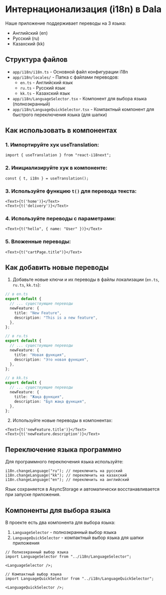 # Интернационализация (i18n) в Dala

Наше приложение поддерживает переводы на 3 языка:

- Английский (en)
- Русский (ru)
- Казахский (kk)

## Структура файлов

- `app/i18n/i18n.ts` - Основной файл конфигурации i18n
- `app/i18n/locales/` - Папка с файлами переводов:
  - `en.ts` - Английский язык
  - `ru.ts` - Русский язык
  - `kk.ts` - Казахский язык
- `app/i18n/LanguageSelector.tsx` - Компонент для выбора языка (полноэкранный)
- `app/i18n/LanguageQuickSelector.tsx` - Компактный компонент для быстрого переключения языка (для шапки)

## Как использовать в компонентах

### 1. Импортируйте хук useTranslation:

```tsx
import { useTranslation } from "react-i18next";
```

### 2. Инициализируйте хук в компоненте:

```tsx
const { t, i18n } = useTranslation();
```

### 3. Используйте функцию `t()` для перевода текста:

```tsx
<Text>{t('home')}</Text>
<Text>{t('delivery')}</Text>
```

### 4. Используйте переводы с параметрами:

```tsx
<Text>{t("hello", { name: "User" })}</Text>
```

### 5. Вложенные переводы:

```tsx
<Text>{t("cartPage.title")}</Text>
```

## Как добавить новые переводы

1. Добавьте новые ключи и их переводы в файлы локализации (`en.ts`, `ru.ts`, `kk.ts`):

```ts
// в en.ts
export default {
  // ... существующие переводы
  newFeature: {
    title: "New Feature",
    description: "This is a new feature",
  },
};

// в ru.ts
export default {
  // ... существующие переводы
  newFeature: {
    title: "Новая функция",
    description: "Это новая функция",
  },
};

// в kk.ts
export default {
  // ... существующие переводы
  newFeature: {
    title: "Жаңа функция",
    description: "Бұл жаңа функция",
  },
};
```

2. Используйте новые переводы в компонентах:

```tsx
<Text>{t('newFeature.title')}</Text>
<Text>{t('newFeature.description')}</Text>
```

## Переключение языка программно

Для программного переключения языка используйте:

```tsx
i18n.changeLanguage("ru"); // переключить на русский
i18n.changeLanguage("kk"); // переключить на казахский
i18n.changeLanguage("en"); // переключить на английский
```

Язык сохраняется в AsyncStorage и автоматически восстанавливается при запуске приложения.

## Компоненты для выбора языка

В проекте есть два компонента для выбора языка:

1. `LanguageSelector` - полноэкранный выбор языка
2. `LanguageQuickSelector` - компактный выбор языка для шапки приложения

```tsx
// Полноэкранный выбор языка
import LanguageSelector from "../i18n/LanguageSelector";

<LanguageSelector />;

// Компактный выбор языка
import LanguageQuickSelector from "../i18n/LanguageQuickSelector";

<LanguageQuickSelector />;
```
